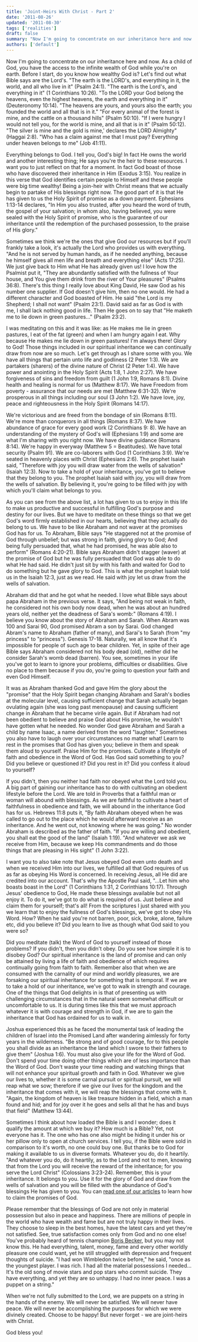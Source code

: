 ```yaml
---
title: 'Joint-Heirs With Christ - Part 2'
date: '2011-08-26'
updated: '2011-08-30'
tags: ['realities']
draft: false
summary: "Now I'm going to concentrate on our inheritance here and now. As a child of God, you have the access to the infinite wealth of God while you're on earth. Before I start, do you know how wealthy God is?"
authors: ['default']
---
```


Now I'm going to concentrate on our inheritance here and now. As a child of God, you have the access to the infinite wealth of God while you're on earth. Before I start, do you know how wealthy God is? Let's find out what Bible says are the Lord's. "The earth is the LORD's, and everything in it, the world, and all who live in it" (Psalm 24:1). "The earth is the Lord's, and everything in it" (1 Corinthians 10:26). "To the LORD your God belong the heavens, even the highest heavens, the earth and everything in it" (Deuteronomy 10:14). "The heavens are yours, and yours also the earth; you founded the world and all that is in it." "For every animal of the forest is mine, and the cattle on a thousand hills" (Psalm 50:10). "If I were hungry I would not tell you, for the world is mine, and all that is in it" (Psalm 50:12). "The silver is mine and the gold is mine,' declares the LORD Almighty" (Haggai 2:8). "Who has a claim against me that I must pay? Everything under heaven belongs to me" (Job 41:11).

Everything belongs to God. I tell you, God's big! In fact He owns the world and another interesting thing; He says you're the heir to these resources. I want you to just reflect on that for a moment. In fact God boast of those who have discovered their inheritance in Him (Exodus 3:15). You realize in this verse that God identifies certain people to Himself and these people were big time wealthy! Being a join-heir with Christ means that we actually begin to partake of His blessings right now. The good part of it is that He has given to us the Holy Spirit of promise as a down payment. Ephesians 1:13-14 declares, "In Him you also trusted, after you heard the word of truth, the gospel of your salvation; in whom also, having believed, you were sealed with the Holy Spirit of promise, who is the guarantee of our inheritance until the redemption of the purchased possession, to the praise of His glory."

Sometimes we think we're the ones that give God our resources but if you'll frankly take a look, it's actually the Lord who provides us with everything. "And he is not served by human hands, as if he needed anything, because he himself gives all men life and breath and everything else" (Acts 17:25). We just give back to Him what He has already given us! I love how the Psalmist put it, "They are abundantly satisfied with the fullness of Your house, and You give them drink from the river of Your pleasures" (Psalms 36:8). There's this thing I really love about King David, He saw God as his number one supplier. If God doesn't give him, then no one would. He had a different character and God boasted of Him. He said "the Lord is my Shepherd; I shall not want" (Psalm 23:1). David said as far as God is with me, I shall lack nothing good in life. Then He goes on to say that "He maketh me to lie down in green pastures..." (Psalm 23:2).

I was meditating on this and it was like: as He makes me lie in green pastures, I eat of the fat (green) and when I am hungry again I eat. Why because He makes me lie down in green pastures! I'm always there! Glory to God! Those things included in our spiritual inheritance we can continually draw from now are so much. Let's get through as I share some with you. We have all things that pertain unto life and godliness (2 Peter 1:3). We are partakers (sharers) of the divine nature of Christ (2 Peter 1:4). We have power and anointing in the Holy Spirit (Acts 1:8, 1 John 2:27). We have forgiveness of sins and freedom from guilt (1 John 1:9, Romans 8:1). Divine health and healing is normal for us (Matthew 8:17). We have Freedom from poverty - assurance that our needs are met (Matthew 6:31-32). We're prosperous in all things including our soul (3 John 1:2). We have love, joy, peace and righteousness in the Holy Spirit (Romans 14:17).

We're victorious and are freed from the bondage of sin (Romans 8:11). We're more than conquerors in all things (Romans 8:37). We have abundance of grace for every good work (2 Corinthians 9: 8). We have an understanding of the mystery of God's will (Ephesians 1:9) and some are what I'm sharing with you right now. We have divine guidance (Romans 8:14). We're happy in everyway (Matthew 5 = Beatitudes). We have total security (Psalm 91). We are co-laborers with God (1 Corinthians 3:9). We're seated in heavenly places with Christ (Ephesians 2:6). The prophet Isaiah said, "Therefore with joy you will draw water from the wells of salvation" (Isaiah 12:3). Now to take a hold of your inheritance, you've got to believe that they belong to you. The prophet Isaiah said with joy, you will draw from the wells of salvation. By believing it, you're going to be filled with joy with which you'll claim what belongs to you.

As you can see from the above list, a lot has given to us to enjoy in this life to make us productive and successful in fulfilling God's purpose and destiny for our lives. But we have to meditate on these things so that we get God's word firmly established in our hearts, believing that they actually do belong to us. We have to be like Abraham and not waver at the promises God has for us. To Abraham, Bible says "He staggered not at the promise of God through unbelief; but was strong in faith, giving glory to God; And being fully persuaded that, what he had promised, he was able also to perform" (Romans 4:20-21). Bible says Abraham didn't stagger (waver) at the promise of God but he was fully persuaded that God was able to do what He had said. He didn't just sit by with his faith and waited for God to do something but he gave glory to God. This is what the prophet Isaiah told us in the Isaiah 12:3, just as we read. He said with joy let us draw from the wells of salvation.

Abraham did that and he got what he needed. I love what Bible says about papa Abraham in the previous verse. It says, "And being not weak in faith, he considered not his own body now dead, when he was about an hundred years old, neither yet the deadness of Sara's womb:" (Romans 4:19). I believe you know about the story of Abraham and Sarah. When Abram was 100 and Sarai 90, God promised Abram a son by Sarai. God changed Abram's name to Abraham (father of many), and Sarai's to Sarah (from "my princess" to "princess"). Genesis 17-18. Naturally, we all know that it's impossible for people of such age to bear children. Yet, in spite of their age Bible says Abraham considered not his body dead (old), neither did he consider Sarah's womb dead (barren). You see, sometimes in your life you've got to learn to ignore your problems, difficulties or disabilities. Give no place to them because if you do, you're going to question your faith and even God Himself.

It was as Abraham thanked God and gave Him the glory about the "promise" that the Holy Spirit began changing Abraham and Sarah's bodies at the molecular level, causing sufficient change that Sarah actually began ovulating again (she was long past menopause) and causing sufficient change in Abraham that he became virile again. But if Abraham had not been obedient to believe and praise God about His promise, he wouldn't have gotten what he needed. No wonder God gave Abraham and Sarah a child by name Isaac, a name derived from the word "laughter." Sometimes you also have to laugh over your circumstances no matter what! Learn to rest in the promises that God has given you; believe in them and speak them aloud to yourself. Praise Him for the promises. Cultivate a lifestyle of faith and obedience in the Word of God. Has God said something to you? Did you believe or questioned it? Did you rest in it? Did you confess it aloud to yourself?

If you didn't, then you neither had faith nor obeyed what the Lord told you. A big part of gaining our inheritance has to do with cultivating an obedient lifestyle before the Lord. We are told in Proverbs that a faithful man or woman will abound with blessings. As we are faithful to cultivate a heart of faithfulness in obedience and faith, we will abound in the inheritance God has for us. Hebrews 11:8 puts it, "By faith Abraham obeyed when he was called to go out to the place which he would afterward receive as an inheritance. And he went out, not knowing where he was going." No wonder Abraham is described as the father of faith. "If you are willing and obedient, you shall eat the good of the land" (Isaiah 1:19). "And whatever we ask we receive from Him, because we keep His commandments and do those things that are pleasing in His sight" (1 John 3:22).

I want you to also take note that Jesus obeyed God even unto death and when we received Him into our lives, we fulfilled all that God requires of us as far as obeying His Word is concerned. In receiving Jesus, all He did are credited into our account. That's why the Apostle Paul said, "...Let him who boasts boast in the Lord" (1 Corinthians 1:31, 2 Corinthians 10:17). Through Jesus' obedience to God, He made these blessings available but not all enjoy it. To do it, we've got to do what is required of us. Just believe and claim them for yourself; that's all! From the scriptures I just shared with you we learn that to enjoy the fullness of God's blessings, we've got to obey His Word. How? When he said you're not barren, poor, sick, broke, alone, failure etc, did you believe it? Did you learn to live as though what God said to you were so?

Did you meditate (talk) the Word of God to yourself instead of those problems? If you didn't, then you didn't obey. Do you see how simple it is to disobey God? Our spiritual inheritance is the land of promise and can only be attained by living a life of faith and obedience of which requires continually going from faith to faith. Remember also that when we are consumed with the carnality of our mind and worldly pleasures, we are forsaking our spiritual inheritance for something that is temporal. If we are to take a hold of our inheritance, we've got to walk in strength and courage. One of the things that God delights in is that of presenting us with challenging circumstances that in the natural seem somewhat difficult or uncomfortable to us. It is during times like this that we must approach whatever it is with courage and strength in God, if we are to gain the inheritance that God has ordained for us to walk in.

Joshua experienced this as he faced the monumental task of leading the children of Israel into the Promised Land after wandering aimlessly for forty years in the wilderness. "Be strong and of good courage, for to this people you shall divide as an inheritance the land which I swore to their fathers to give them" (Joshua 1:6). You must also give your life for the Word of God. Don't spend your time doing other things which are of less importance than the Word of God. Don't waste your time reading and watching things that will not enhance your spiritual growth and faith in God. Whatever we give our lives to, whether it is some carnal pursuit or spiritual pursuit, we will reap what we sow; therefore if we give our lives for the kingdom and the inheritance that comes with it, we will reap the blessings that come with it. "Again, the kingdom of heaven is like treasure hidden in a field, which a man found and hid; and for joy over it he goes and sells all that he has and buys that field" (Matthew 13:44).

Sometimes I think about how loaded the Bible is and I wonder; does it qualify the amount at which we buy it? How much is a Bible? Yet, not everyone has it. The one who has one also might be hiding it under his or her pillow only to open at church services. I tell you, if the Bible were sold in comparison to it's worth, no one could buy one. But thanks be to God for making it available to us in diverse formats. Whatever you do, do it heartily. "And whatever you do, do it heartily, as to the Lord and not to men, knowing that from the Lord you will receive the reward of the inheritance; for you serve the Lord Christ" (Colossians 3:23-24). Remember, this is your inheritance. It belongs to you. Use it for the glory of God and draw from the wells of salvation and you will be filled with the abundance of God's blessings He has given to you. You can [read one of our articles](the-rhema-of-god-part-1 'The Rhema of God') to learn how to claim the promises of God.

Please remember that the blessings of God are not only in material possession but also in peace and happiness. There are millions of people in the world who have wealth and fame but are not truly happy in their lives. They choose to sleep in the best homes, have the latest cars and yet they're not satisfied. See, true satisfaction comes only from God and no one else! You've probably heard of tennis champion [Boris Becker](https://en.wikipedia.org/wiki/Boris_Becker 'Boris Becker on Wikipedia'), but you may not know this. He had everything, talent, money, fame and every other worldly pleasure one could want, yet he still struggled with depression and frequent thoughts of suicide. "I had won Wimbledon twice before," he said, "once as the youngest player. I was rich. I had all the material possessions I needed... It's the old song of movie stars and pop stars who commit suicide. They have everything, and yet they are so unhappy. I had no inner peace. I was a puppet on a string."

When we're not fully submitted to the Lord, we are puppets on a string in the hands of the enemy. We will never be satisfied. We will never have peace. We will never be accomplishing the purposes for which we were divinely created. Choose to be happy! But never forget - we are joint-heirs with Christ.

God bless you!
